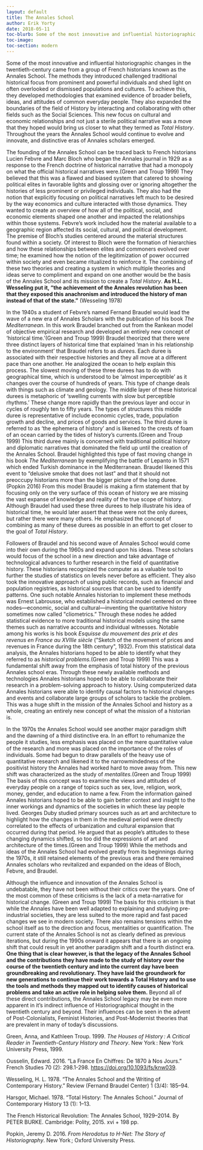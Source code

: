 ```yaml
---
layout: default
title: The Annales School
author: Erik Yorty
date: 2018-05-11
toc-blurb: Some of the most innovative and influential historiographic changes in the twentieth-century came from a group of French historians known as the Annales School. The methods they introduced challenged traditional historical focus from prominent and powerful individuals and shed light on often overlooked or dismissed populations and cultures.
toc-image:
toc-section: modern
---
```


Some of the most innovative and influential historiographic changes in the
twentieth-century came from a group of French historians known as the Annales
School. The methods they introduced challenged traditional historical focus from prominent and powerful individuals and shed light on often overlooked or
dismissed populations and cultures. To achieve this, they developed
methodologies that examined evidence of broader beliefs, ideas, and attitudes of common everyday people. They also expanded the boundaries of the field of History by interacting and collaborating with other fields such as the Social
Sciences. This new focus on cultural and economic relationships and not just a
sterile political narrative was a move that they hoped would bring us closer to
what they termed as *Total History*. Throughout the years the Annales School
would continue to evolve and innovate, and distinctive eras of Annales scholars
emerged.

The founding of the Annales School can be traced back to French historians
Lucien Febvre and Marc Bloch who began the Annales journal in 1929 as a response
to the French doctrine of historical narrative that had a monopoly on what the
official historical narratives were.(Green and Troup 1999) They believed that
this was a flawed and biased system that catered to showing political elites in
favorable lights and glossing over or ignoring altogether the histories of less
prominent or privileged individuals. They also had the notion that explicitly
focusing on political narratives left much to be desired by the way economics
and culture interacted with those dynamics. They wanted to create an overview of
how all of the political, social, and economic elements shaped one another and
impacted the relationships within those systems. Febvre’s work included how the
material available to a geographic region affected its social, cultural, and
political development. The premise of Bloch’s studies centered around the
material structures found within a society. Of interest to Bloch were the
formation of hierarchies and how these relationships between elites and
commoners evolved over time; he examined how the notion of the legitimization of
power occurred within society and even became ritualized to reinforce it. The
combining of these two theories and creating a system in which multiple theories
and ideas serve to compliment and expand on one another would be the basis of
the Annales School and its mission to create a *Total History*. **As H.L.
Wesseling put it, “the achievement of the Annales revolution has been that they
exposed this anachronism and introduced the history of man instead of that of
the state.”** (Wesseling 1978)

In the 1940s a student of Febvre’s named Fernand Braudel would lead the wave of
a new era of Annales Scholars with the publication of his book *The
Mediterranean*. In this work Braudel branched out from the Rankean model of
objective empirical research and developed an entirely new concept of
‘historical time.’(Green and Troup 1999) Braudel theorized that there were three
distinct layers of historical time that explained ‘man in his relationship to
the environment’ that Braudel refers to as *duree*s. Each duree is associated
with their respective histories and they all move at a different pace than one
another. He analogized the ocean to help explain this process. The slowest
moving of these three durees has to do with geographical time, which is
understood to be ‘almost imperceptible’ as it changes over the course of
hundreds of years. This type of change deals with things such as climate and
geology. The middle layer of these historical durees is metaphoric of ‘swelling
currents with slow but perceptible rhythms.’ These change more rapidly than the
previous layer and occur in cycles of roughly ten to fifty years. The types of
structures this middle duree is representative of include economic cycles,
trade, population growth and decline, and prices of goods and services. The
third duree is referred to as ‘the ephemera of history’ and is likened to the
crests of foam of an ocean carried by the tides of history’s currents.(Green and
Troup 1999) This third duree mainly is concerned with traditional political
history and diplomatic narratives that dominated the field up until the creation
of the Annales School. Braudel highlighted this type of fast moving change in
his book *The Mediterranean* by exemplifying the battle of Lepanto in 1571 which
ended Turkish dominance in the Mediterranean. Braudel likened this event to
“delusive smoke that does not last” and that it should not preoccupy historians
more than the bigger picture of the long duree. (Popkin 2016) From this model
Braudel is making a firm statement that by focusing only on the very surface of
this ocean of history we are missing the vast expanse of knowledge and reality
of the true scope of history. Although Braudel had used these three durees to
help illustrate his idea of historical time, he would later assert that these
were not the only durees, but rather there were many others. He emphasized the
concept of combining as many of these durees as possible in an effort to get
closer to the goal of *Total History*.

Followers of Braudel and his second wave of Annales School would come into their
own during the 1960s and expand upon his ideas. These scholars would focus of
the school in a new direction and take advantage of technological advances to
further research in the field of quantitative history. These historians
recognized the computer as a valuable tool to further the studies of statistics
on levels never before as efficient. They also took the innovative approach of
using public records, such as financial and population registries, as historical
sources that can be used to identify patterns. One such notable Annales
historian to implement these methods was Ernest Labrousse, who established a
historical model centered on three nodes—economic, social and cultural—inventing
the quantitative history sometimes now called "cliometrics.” Through these nodes
he added statistical evidence to more traditional historical models using the
same themes such as narrative accounts and individual witnesses. Notable among
his works is his book *Esquisse du mouvement des prix et des revenus en France
au XVIIIe siècle* ("Sketch of the movement of prices and revenues in France
during the 18th century", 1932). From this statistical data analysis, the
Annales historians hoped to be able to identify what they referred to as
*historical problems.*(Green and Troup 1999) This was a fundamental shift away
from the emphasis of total history of the previous Annales school eras. Through
these newly available methods and technologies Annales historians hoped to be
able to collaborate their research in a problem-solving approach to history.
Using computerized data Annales historians were able to identify causal factors
to historical changes and events and collaborate large groups of scholars to
tackle the problem. This was a huge shift in the mission of the Annales School
and history as a whole, creating an entirely new concept of what the mission of
a historian is.

In the 1970s the Annales School would see another major paradigm shift and the
dawning of a third distinctive era. In an effort to rehumanize the people it
studies, less emphasis was placed on the mere quantitative value of the research
and more was placed on the importance of the roles of individuals. Some had
begun to draw parallels of the heavy use of quantitative research and likened it
to the narrowmindedness of the positivist history the Annales had worked hard to
move away from. This new shift was characterized as the study of
*mentalites.*(Green and Troup 1999) The basis of this concept was to examine the
views and attitudes of everyday people on a range of topics such as sex, love,
religion, work, money, gender, and education to name a few. From the information
gained Annales historians hoped to be able to gain better context and insight to
the inner workings and dynamics of the societies in which these lay people
lived. Georges Duby studied primary sources such as art and architecture to
highlight how the changes in them in the medieval period were directly
correlated to the effects of urbanization and cultural expansion that occurred
during that period. He argued that as people’s attitudes to these changing
dynamics shifted, so too did the expressions of art and architecture of the
times.(Green and Troup 1999) While the methods and ideas of the Annales School
had evolved greatly from its beginnings during the 1970s, it still retained
elements of the previous eras and there remained Annales scholars who
revitalized and expanded on the ideas of Bloch, Febvre, and Braudel.

Although the influence and innovation of the Annales School is undebatable, they
have not been without their critics over the years. One of the most common of
these criticisms is the lack of a meta-narrative for historical change. (Green
and Troup 1999) The basis for this criticism is that while the Annales have been
well adapted to explaining and studying pre-industrial societies, they are less
suited to the more rapid and fast paced changes we see in modern society. There
also remains tensions within the school itself as to the direction and focus,
mentalities or quantification. The current state of the Annales School is not as
clearly defined as previous iterations, but during the 1990s onward it appears
that there is an ongoing shift that could result in yet another paradigm shift
and a fourth distinct era. **One thing that is clear however, is that the legacy
of the Annales School and the contributions they have made to the study of
history over the course of the twentieth century and into the current day have
been groundbreaking and revolutionary. They have laid the groundwork for new
generations to continue their work towards a Total History and to use the tools
and methods they mapped out to identify causes of historical problems and take
an active role in helping solve them.** Beyond all of these direct
contributions, the Annales School legacy may be even more apparent in it’s
indirect influence of Historiographical thought in the twentieth century and
beyond. Their influences can be seen in the advent of Post-Colonialists,
Feminist Histories, and Post-Modernist theories that are prevalent in many of
today’s discussions.

Green, Anna, and Kathleen Troup. 1999. *The Houses of History : A Critical
Reader in Twentieth-Century History and Theory*. New York : New York University
Press, 1999.

Ousselin, Edward. 2016. “La France En Chiffres: De 1870 à Nos Jours.” French
Studies 70 (2): 298.1-298. <https://doi.org/10.1093/fs/knw039>.

Wesseling, H. L. 1978. “The Annales School and the Writing of Contemporary
History.” Review (Fernand Braudel Center) 1 (3/4): 185–94.

Harsgor, Michael. 1978. “Total History: The Annales School.” Journal of
Contemporary History 13 (1): 1–13.

The French Historical Revolution: The Annales School, 1929–2014. By PETER BURKE.
Cambridge: Polity, 2015. xvi + 198 pp.

Popkin, Jeremy D. 2016. *From Herodotus to H-Net: The Story of Historiography*.
New York ; Oxford University Press.
